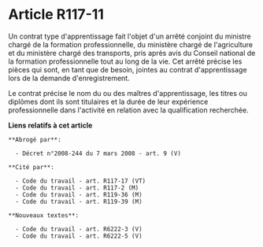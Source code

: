 # Article R117-11

Un contrat type d'apprentissage fait l'objet d'un arrêté conjoint du ministre chargé de la formation professionnelle, du
ministère chargé de l'agriculture et du ministère chargé des transports, pris après avis du Conseil national de la formation
professionnelle tout au long de la vie. Cet arrêté précise les pièces qui sont, en tant que de besoin, jointes au contrat
d'apprentissage lors de la demande d'enregistrement.

Le contrat précise le nom du ou des maîtres d'apprentissage, les titres ou diplômes dont ils sont titulaires et la durée de
leur expérience professionnelle dans l'activité en relation avec la qualification recherchée.

**Liens relatifs à cet article**

	**Abrogé par**:

	  - Décret n°2008-244 du 7 mars 2008 - art. 9 (V)

	**Cité par**:

	  - Code du travail - art. R117-17 (VT)
	  - Code du travail - art. R117-2 (M)
	  - Code du travail - art. R119-36 (M)
	  - Code du travail - art. R119-39 (M)

	**Nouveaux textes**:

	  - Code du travail - art. R6222-3 (V)
	  - Code du travail - art. R6222-5 (V)
